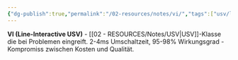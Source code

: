 ```yaml
---
{"dg-publish":true,"permalink":"/02-resources/notes/vi/","tags":["usv/line-interactive","elektrotechnik/strom/teilaktiv"],"noteIcon":"","updated":"2025-09-05T10:27:29.077+02:00"}
---
```



**VI (Line-Interactive USV)** - [[02 - RESOURCES/Notes/USV\|USV]]-Klasse die bei Problemen eingreift.
2-4ms Umschaltzeit, 95-98% Wirkungsgrad - Kompromiss zwischen Kosten und Qualität.